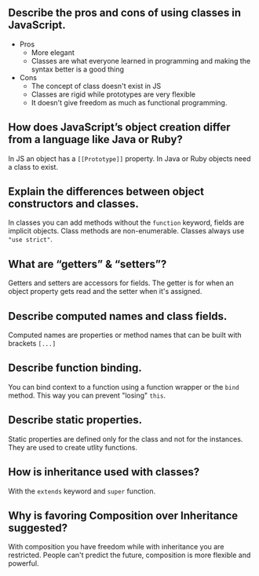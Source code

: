 ## Describe the pros and cons of using classes in JavaScript.

- Pros
    * More elegant
    * Classes are what everyone learned in programming and making the syntax better is a good thing
- Cons
    * The concept of class doesn't exist in JS
    * Classes are rigid while prototypes are very flexible
    * It doesn't give freedom as much as functional programming.

## How does JavaScript’s object creation differ from a language like Java or Ruby?

In JS an object has a `[[Prototype]]` property. In Java or Ruby objects need a class to exist.

## Explain the differences between object constructors and classes.

In classes you can add methods without the `function` keyword, fields are implicit objects. Class methods are non-enumerable. Classes always use `"use strict"`.

## What are “getters” & “setters”?

Getters and setters are accessors for fields. The getter is for when an object property gets read and the setter when it's assigned.

## Describe computed names and class fields.

Computed names are properties or method names that can be built with brackets `[...]` 

## Describe function binding.

You can bind context to a function using a function wrapper or the `bind` method. This way you can prevent "losing" `this`.

## Describe static properties.

Static properties are defined only for the class and not for the instances. They are used to create utlity functions.

## How is inheritance used with classes?

With the `extends` keyword and `super` function. 

## Why is favoring Composition over Inheritance suggested?

With composition you have freedom while with inheritance you are restricted. People can't predict the future, composition is more flexible and powerful.